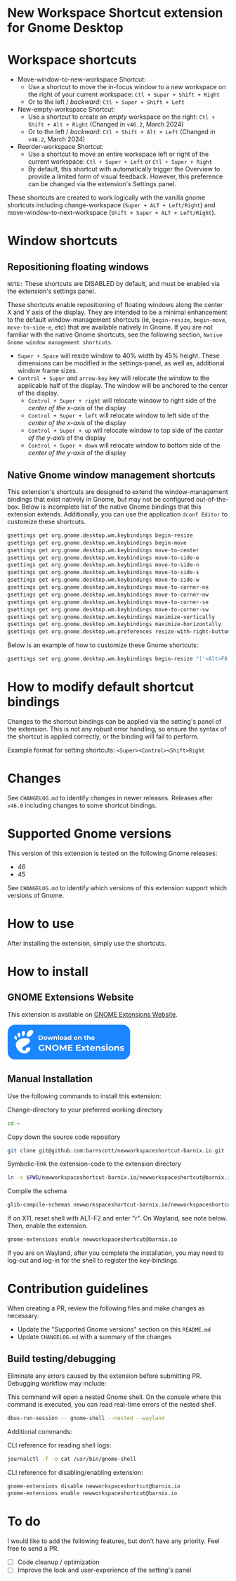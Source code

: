 # New Workspace Shortcut extension for Gnome Desktop

# Workspace shortcuts

- Move-window-to-new-workspace Shortcut: 
  - Use a shortcut to move the in-focus window to a *new* workspace on the right of your current workspace: `Ctl + Super + Shift + Right`
  - Or to the left / *backward*: `Ctl + Super + Shift + Left`
- New-empty-workspace Shortcut:
  - Use a shortcut to create an *empty* workspace on the right: `Ctl + Shift + Alt + Right` (Changed in `v46.2`, March 2024)
  - Or to the left / *backward*: `Ctl + Shift + Alt + Left` (Changed in `v46.2`, March 2024)
- Reorder-workspace Shortcut:
  - Use a shortcut to move an entire workspace left or right of the current workspace: `Ctl + Super + Left` or `Ctl + Super + Right`
  - By default, this shortcut with automatically trigger the Overview to provide a limited form of visual feedback. However, this preference can be changed via the extension's Settings panel.

These shortcuts are created to work logically with the vanilla gnome shortcuts including change-workspace (`Super + ALT + Left/Right`) and move-window-to-next-workspace (`Shift + Super + ALT + Left/Right`).

# Window shortcuts

## Repositioning floating windows
`NOTE:` These shortcuts are DISABLED by default, and must be enabled via the extension's settings panel.

These shortcuts enable repositioning of floating windows along the center X and Y axis of the display. They are intended to be a minimal enhancement to the default window-management shortcuts (ie, `begin-resize`, `begin-move`, `move-to-side-e`, etc) that are available natively in Gnome. If you are not familiar with the native Gnome shortcuts, see the following section, `Native Gnome window management shortcuts`.

- `Super + Space` will resize window to 40% width by 45% height. These dimensions can be modified in the settings-panel, as well as, additional window frame sizes.
- `Control + Super` and `arrow-key` key will relocate the window to the applicable half of the display. The window will be anchored to the center of the display.
  - `Control + Super + right` will relocate window to right side of the *center of the x-axis* of the display
  - `Control + Super + left` will relocate window to left side of the *center of the x-axis* of the display
  - `Control + Super + up` will relocate window to top side of the *center of the y-axis* of the display
  - `Control + Super + down` will relocate window to bottom side of the *center of the y-axis* of the display

## Native Gnome window management shortcuts

This extension's shortcuts are designed to extend the window-management bindings that exist natively in Gnome, but may not be configured out-of-the-box. Below is incomplete list of the native Gnome bindings that this extension extends. Additionally, you can use the application `dconf Editor` to customize these shortcuts.
```bash
gsettings get org.gnome.desktop.wm.keybindings begin-resize
gsettings get org.gnome.desktop.wm.keybindings begin-move
gsettings get org.gnome.desktop.wm.keybindings move-to-center
gsettings get org.gnome.desktop.wm.keybindings move-to-side-e
gsettings get org.gnome.desktop.wm.keybindings move-to-side-n
gsettings get org.gnome.desktop.wm.keybindings move-to-side-s
gsettings get org.gnome.desktop.wm.keybindings move-to-side-w
gsettings get org.gnome.desktop.wm.keybindings move-to-corner-ne
gsettings get org.gnome.desktop.wm.keybindings move-to-corner-nw
gsettings get org.gnome.desktop.wm.keybindings move-to-corner-se
gsettings get org.gnome.desktop.wm.keybindings move-to-corner-sw
gsettings get org.gnome.desktop.wm.keybindings maximize-vertically
gsettings get org.gnome.desktop.wm.keybindings maximize-horizontally
gsettings get org.gnome.desktop.wm.preferences resize-with-right-button
```
Below is an example of how to customize these Gnome shortcuts:
```bash
gsettings set org.gnome.desktop.wm.keybindings begin-resize "['<Alt>F8', '<Control><Super><Alt>Space']"
```

# How to modify default shortcut bindings

Changes to the shortcut bindings can be applied via the setting's panel of the extension. This is not any robust error handling, so ensure the syntax of the shortcut is applied correctly, or the binding will fail to perform.

Example format for setting shortcuts: `<Super><Control><Shift>Right`

# Changes

See `CHANGELOG.md` to identify changes in newer releases. Releases after `v46.0` including changes to some shortcut bindings.

# Supported Gnome versions

This version of this extension is tested on the following Gnome releases:

- 46
- 45

See `CHANGELOG.md` to identify which versions of this extension support which versions of Gnome.

# How to use

After installing the extension, simply use the shortcuts.

# How to install

## GNOME Extensions Website

This extension is available on [GNOME Extensions Website](https://extensions.gnome.org/extension/4597/new-workspace-shortcut/).

[![Available on extensions.gnome.org](img/gnome.svg)](https://extensions.gnome.org/extension/4597/new-workspace-shortcut/)

## Manual Installation

Use the following commands to install this extension:

Change-directory to your preferred working directory
```bash
cd ~ 
```

Copy down the source code repository
```bash
git clone git@github.com:barnscott/newworkspaceshortcut-barnix.io.git
```

Symbolic-link the extension-code to the extension directory
```bash
ln -s $PWD/newworkspaceshortcut-barnix.io/newworkspaceshortcut@barnix.io ~/.local/share/gnome-shell/extensions/newworkspaceshortcut@barnix.io
```

Compile the schema
```bash
glib-compile-schemas newworkspaceshortcut-barnix.io/newworkspaceshortcut@barnix.io/schemas/
```

If on X11, reset shell with ALT-F2 and enter "r". On Wayland, see note below.
Then, enable the extension. 
```bash
gnome-extensions enable newworkspaceshortcut@barnix.io
```
If you are on Wayland, after you complete the  installation, you may need to log-out and log-in for the shell to register the key-bindings.

# Contribution guidelines

When creating a PR, review the following files and make changes as necessary:

- Update the "Supported Gnome versions" section on this `README.md`
- Update `CHANGELOG.md` with a summary of the changes

## Build testing/debugging

Eliminate any errors caused by the extension before submitting PR. Debugging workflow may include:

This command will open a nested Gnome shell. On the console where this command is executed, you can read real-time errors of the nested shell.
```bash
dbus-run-session -- gnome-shell --nested --wayland
```

Additional commands:

CLI reference for reading shell logs:
```bash
journalctl -f -o cat /usr/bin/gnome-shell
```
CLI reference for disabling/enabling extension:
```bash
gnome-extensions disable newworkspaceshortcut@barnix.io
gnome-extensions enable newworkspaceshortcut@barnix.io
```

# To do

I would like to add the following features, but don't have any priority. Feel free to send a PR.

- [ ] Code cleanup / optimization
- [ ] Improve the look and user-experience of the setting's panel
